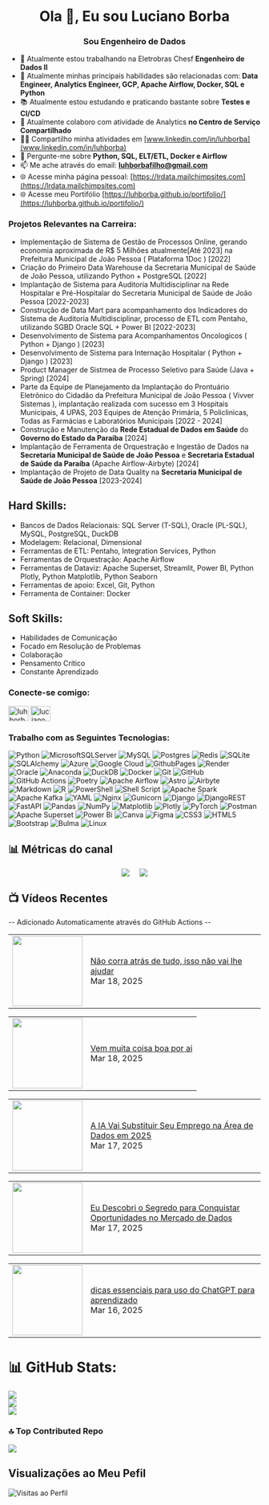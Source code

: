 <h1 align="center">Ola 👋, Eu sou Luciano Borba</h1>
<h3 align="center">Sou Engenheiro de Dados</h3>

- 🔭 Atualmente estou trabalhando na Eletrobras Chesf **Engenheiro de Dados II**
- 🌱 Atualmente minhas principais habilidades são relacionadas com: **Data Engineer, Analytics Engineer, GCP, Apache Airflow, Docker, SQL e Python**
- 📚 Atualmente estou estudando e praticando bastante sobre  **Testes e CI/CD**
- 👯 Atualmente colaboro com atividade de Analytics **no Centro de Serviço Compartilhado**
- 👨‍💻 Compartilho minha atividades em [www.linkedin.com/in/luhborba](www.linkedin.com/in/luhborba)
- 💬 Pergunte-me sobre **Python, SQL, ELT/ETL, Docker e Airflow**
- 📫 Me ache através do email: **luhborbafilho@gmail.com**
- 🌐	Acesse minha página pessoal: [https://lrdata.mailchimpsites.com](https://lrdata.mailchimpsites.com)
- 🌐	Acesse meu Portifólio [https://luhborba.github.io/portifolio/](https://luhborba.github.io/portifolio/)


<h3 align="left">Projetos Relevantes na Carreira:</h3>

  -  Implementação de Sistema de Gestão de Processos Online, gerando economia aproximada de R$ 5 Milhões atualmente[Até 2023] na Prefeitura Municipal de João Pessoa ( Plataforma 1Doc ) [2022] 
  -  Criação do Primeiro Data Warehouse da Secretaria Municipal de Saúde de João Pessoa, utilizando Python + PostgreSQL [2022] 
  -  Implantação de Sistema para Auditoria Multidisciplinar na Rede Hospitalar e Pré-Hospitalar do Secretaria Municipal de Saúde de João Pessoa [2022-2023]
  -  Construção de Data Mart para acompanhamento dos Indicadores do Sistema de Auditoria Multidisciplinar, processo de ETL com Pentaho, utilizando SGBD Oracle SQL + Power BI [2022-2023]
  -  Desenvolvimento de Sistema para Acompanhamentos Oncologicos ( Python + Django ) [2023]
  -  Desenvolvimento de Sistema para Internação Hospitalar ( Python + Django ) [2023]
  -  Product Manager de Sistmea de Processo Seletivo para Saúde (Java + Spring) [2024]
  -  Parte da Equipe de Planejamento da Implantação do Prontuário Eletrônico do Cidadão da Prefeitura Municipal de João Pessoa ( Vivver Sistemas ), implantação realizada com sucesso em 3 Hospitais Municipais, 4 UPAS, 203 Equipes de Atenção Primária, 5 Policlinicas, Todas as Farmácias e Laboratórios Municipais [2022 - 2024]
  -  Construção e Manutenção da **Rede Estadual de Dados em Saúde** do **Governo do Estado da Paraíba** [2024]
  -  Implantação de Ferramenta de Orquestração e Ingestão de Dados na **Secretaria Municipal de Saúde de João Pessoa** e **Secretaria Estadual de Saúde da Paraíba** (Apache Airflow-Airbyte) [2024]
  -  Implantação de Projeto de Data Quality na **Secretaria Municipal de Saúde de João Pessoa** [2023-2024]

## Hard Skills:
- Bancos de Dados Relacionais: SQL Server (T-SQL), Oracle (PL-SQL), MySQL, PostgreSQL, DuckDB
- Modelagem: Relacional, Dimensional
- Ferramentas de ETL: Pentaho, Integration Services, Python
- Ferramentas de Orquestração: Apache Airflow
- Ferramentas de Dataviz: Apache Superset, Streamlit, Power BI, Python Plotly, Python Matplotlib, Python Seaborn
- Ferramentas de apoio: Excel, Git, Python
- Ferramenta de Container: Docker

## Soft Skills:
- Habilidades de Comunicação
- Focado em Resolução de Problemas
- Colaboração
- Pensamento Crítico
- Constante Aprendizado


<h3 align="left">Conecte-se comigo:</h3>
<p align="left">
<a href="https://linkedin.com/in/luhborba" target="blank"><img align="center" src="https://raw.githubusercontent.com/rahuldkjain/github-profile-readme-generator/master/src/images/icons/Social/linked-in-alt.svg" alt="luhborba" height="30" width="40" /></a>
<a href="https://www.youtube.com/@luhborba" target="blank"><img align="center" src="https://raw.githubusercontent.com/rahuldkjain/github-profile-readme-generator/master/src/images/icons/Social/youtube.svg" alt="luciano borba" height="30" width="40" /></a>
</p>

<h3 align="left">Trabalho com as Seguintes Tecnologias: </h3>

![Python](https://img.shields.io/badge/python-3670A0?style=for-the-badge&logo=python&logoColor=ffdd54) ![MicrosoftSQLServer](https://img.shields.io/badge/Microsoft%20SQL%20Server-CC2927?style=for-the-badge&logo=microsoft%20sql%20server&logoColor=white) ![MySQL](https://img.shields.io/badge/mysql-4479A1.svg?style=for-the-badge&logo=mysql&logoColor=white) ![Postgres](https://img.shields.io/badge/postgres-%23316192.svg?style=for-the-badge&logo=postgresql&logoColor=white) ![Redis](https://img.shields.io/badge/redis-%23DD0031.svg?style=for-the-badge&logo=redis&logoColor=white) ![SQLite](https://img.shields.io/badge/sqlite-%2307405e.svg?style=for-the-badge&logo=sqlite&logoColor=white) ![SQLAlchemy](https://img.shields.io/badge/SQLAlchemy-1.4.23-red.svg) ![Azure](https://img.shields.io/badge/azure-%230072C6.svg?style=for-the-badge&logo=microsoftazure&logoColor=white) ![Google Cloud](https://img.shields.io/badge/GoogleCloud-%234285F4.svg?style=for-the-badge&logo=google-cloud&logoColor=white) ![GithubPages](https://img.shields.io/badge/github%20pages-121013?style=for-the-badge&logo=github&logoColor=white) ![Render](https://img.shields.io/badge/Render-%46E3B7.svg?style=for-the-badge&logo=render&logoColor=white) ![Oracle](https://img.shields.io/badge/Oracle-F80000?style=for-the-badge&logo=oracle&logoColor=white) ![Anaconda](https://img.shields.io/badge/Anaconda-%2344A833.svg?style=for-the-badge&logo=anaconda&logoColor=white) ![DuckDB](https://img.shields.io/badge/DuckDB-0.2.2-blue.svg) ![Docker](https://img.shields.io/badge/docker-%230db7ed.svg?style=for-the-badge&logo=docker&logoColor=white) ![Git](https://img.shields.io/badge/git-%23F05033.svg?style=for-the-badge&logo=git&logoColor=white) ![GitHub](https://img.shields.io/badge/github-%23121011.svg?style=for-the-badge&logo=github&logoColor=white) ![GitHub Actions](https://img.shields.io/badge/github%20actions-%232671E5.svg?style=for-the-badge&logo=githubactions&logoColor=white) ![Poetry](https://img.shields.io/badge/Poetry-%233B82F6.svg?style=for-the-badge&logo=poetry&logoColor=0B3D8D) ![Apache Airflow](https://img.shields.io/badge/Apache%20Airflow-017CEE?style=for-the-badge&logo=Apache%20Airflow&logoColor=white) ![Astro](https://img.shields.io/badge/astro-%232C2052.svg?style=for-the-badge&logo=astro&logoColor=white) ![Airbyte](https://img.shields.io/badge/Airbyte-0.35.8-blue.svg) ![Markdown](https://img.shields.io/badge/markdown-%23000000.svg?style=for-the-badge&logo=markdown&logoColor=white) ![R](https://img.shields.io/badge/r-%23276DC3.svg?style=for-the-badge&logo=r&logoColor=white)  ![PowerShell](https://img.shields.io/badge/PowerShell-%235391FE.svg?style=for-the-badge&logo=powershell&logoColor=white) ![Shell Script](https://img.shields.io/badge/shell_script-%23121011.svg?style=for-the-badge&logo=gnu-bash&logoColor=white) ![Apache Spark](https://img.shields.io/badge/Apache%20Spark-FDEE21?style=for-the-badge&logo=apachespark&logoColor=black) ![Apache Kafka](https://img.shields.io/badge/Apache%20Kafka-000?style=for-the-badge&logo=apachekafka) ![YAML](https://img.shields.io/badge/yaml-%23ffffff.svg?style=for-the-badge&logo=yaml&logoColor=151515) ![Nginx](https://img.shields.io/badge/nginx-%23009639.svg?style=for-the-badge&logo=nginx&logoColor=white) ![Gunicorn](https://img.shields.io/badge/gunicorn-%298729.svg?style=for-the-badge&logo=gunicorn&logoColor=white) ![Django](https://img.shields.io/badge/django-%23092E20.svg?style=for-the-badge&logo=django&logoColor=white) ![DjangoREST](https://img.shields.io/badge/DJANGO-REST-ff1709?style=for-the-badge&logo=django&logoColor=white&color=ff1709&labelColor=gray) ![FastAPI](https://img.shields.io/badge/FastAPI-005571?style=for-the-badge&logo=fastapi) ![Pandas](https://img.shields.io/badge/pandas-%23150458.svg?style=for-the-badge&logo=pandas&logoColor=white) ![NumPy](https://img.shields.io/badge/numpy-%23013243.svg?style=for-the-badge&logo=numpy&logoColor=white) ![Matplotlib](https://img.shields.io/badge/Matplotlib-%23ffffff.svg?style=for-the-badge&logo=Matplotlib&logoColor=black) ![Plotly](https://img.shields.io/badge/Plotly-%233F4F75.svg?style=for-the-badge&logo=plotly&logoColor=white) ![PyTorch](https://img.shields.io/badge/PyTorch-%23EE4C2C.svg?style=for-the-badge&logo=PyTorch&logoColor=white) ![Postman](https://img.shields.io/badge/Postman-FF6C37?style=for-the-badge&logo=postman&logoColor=white) ![Apache Superset](https://img.shields.io/badge/Apache%20Superset-0.999-ff69b4.svg) ![Power Bi](https://img.shields.io/badge/power_bi-F2C811?style=for-the-badge&logo=powerbi&logoColor=black) ![Canva](https://img.shields.io/badge/Canva-%2300C4CC.svg?style=for-the-badge&logo=Canva&logoColor=white) ![Figma](https://img.shields.io/badge/figma-%23F24E1E.svg?style=for-the-badge&logo=figma&logoColor=white) ![CSS3](https://img.shields.io/badge/css3-%231572B6.svg?style=for-the-badge&logo=css3&logoColor=white) ![HTML5](https://img.shields.io/badge/html5-%23E34F26.svg?style=for-the-badge&logo=html5&logoColor=white) ![Bootstrap](https://img.shields.io/badge/bootstrap-%238511FA.svg?style=for-the-badge&logo=bootstrap&logoColor=white) ![Bulma](https://img.shields.io/badge/bulma-00D0B1?style=for-the-badge&logo=bulma&logoColor=white) ![Linux](https://img.shields.io/badge/Linux-5.10-green.svg) 

## 📊 Métricas do canal

<div style="display: flex; justify-content: center;">
  <div style="margin-right: 10px;">
    <a href="http://youtube.com/@luhborba?sub_confirmation=1">
      <img src="https://img.shields.io/youtube/channel/subscribers/UCN16u-GFjdNmVWlxBZvRqsQ" />
    </a>
  </div>
  <div style="margin-left: 10px;">
    <a href="http://youtube.com/@luhborba?sub_confirmation=1">
      <img src="https://img.shields.io/youtube/channel/views/UCN16u-GFjdNmVWlxBZvRqsQ" />
    </a>
  </div>
</div>

## 📺 Vídeos Recentes

-- Adicionado Automaticamente através do GitHub Actions --

<!-- YOUTUBE:START --><table><tr><td><a href="https://www.youtube.com/watch?v=ZpuBRmQhdGA"><img width="140px" src="https://i.ytimg.com/vi/ZpuBRmQhdGA/mqdefault.jpg"></a></td>
<td><a href="https://www.youtube.com/watch?v=ZpuBRmQhdGA">Não corra atrás de tudo, isso não vai lhe ajudar</a><br/>Mar 18, 2025</td></tr></table>
<table><tr><td><a href="https://www.youtube.com/watch?v=m-szXOpQcJw"><img width="140px" src="https://i.ytimg.com/vi/m-szXOpQcJw/mqdefault.jpg"></a></td>
<td><a href="https://www.youtube.com/watch?v=m-szXOpQcJw">Vem muita coisa boa por ai</a><br/>Mar 18, 2025</td></tr></table>
<table><tr><td><a href="https://www.youtube.com/watch?v=LHy_7qQ5eBU"><img width="140px" src="https://i.ytimg.com/vi/LHy_7qQ5eBU/mqdefault.jpg"></a></td>
<td><a href="https://www.youtube.com/watch?v=LHy_7qQ5eBU">A IA Vai Substituir Seu Emprego na Área de Dados em 2025</a><br/>Mar 17, 2025</td></tr></table>
<table><tr><td><a href="https://www.youtube.com/watch?v=eQf-rbzuSSo"><img width="140px" src="https://i.ytimg.com/vi/eQf-rbzuSSo/mqdefault.jpg"></a></td>
<td><a href="https://www.youtube.com/watch?v=eQf-rbzuSSo">Eu Descobri o Segredo para Conquistar Oportunidades no Mercado de Dados</a><br/>Mar 17, 2025</td></tr></table>
<table><tr><td><a href="https://www.youtube.com/watch?v=V3CayVeQ02I"><img width="140px" src="https://i.ytimg.com/vi/V3CayVeQ02I/mqdefault.jpg"></a></td>
<td><a href="https://www.youtube.com/watch?v=V3CayVeQ02I">dicas essenciais para uso do ChatGPT para aprendizado</a><br/>Mar 16, 2025</td></tr></table>
<!-- YOUTUBE:END -->

<div>
  
# 📊 GitHub Stats:
![](https://github-readme-stats.vercel.app/api?username=luhborba&theme=great-gatsby&hide_border=false&include_all_commits=true&count_private=true)<br/>
![](https://github-readme-streak-stats.herokuapp.com/?user=luhborba&theme=great-gatsby&hide_border=false)<br/>
![](https://github-readme-stats.vercel.app/api/top-langs/?username=luhborba&theme=great-gatsby&hide_border=false&include_all_commits=true&count_private=true&layout=compact)

### 🔝 Top Contributed Repo
![](https://github-contributor-stats.vercel.app/api?username=luhborba&limit=5&theme=dark&combine_all_yearly_contributions=true)

## Visualizações ao Meu Pefil
![Visitas ao Perfil](https://komarev.com/ghpvc/?username=luhborba&color=blueviolet)

</div>

